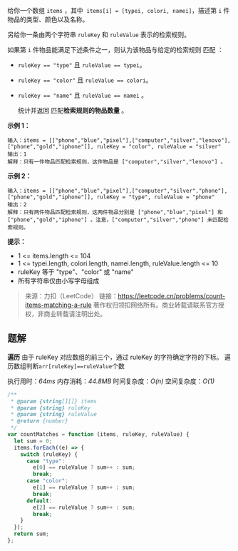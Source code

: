 给你一个数组 `items` ，其中  `items[i] = [typei, colori, namei]`，描述第 `i` 件物品的类型、颜色以及名称。

另给你一条由两个字符串 `ruleKey` 和 `ruleValue` 表示的检索规则。

如果第 `i` 件物品能满足下述条件之一，则认为该物品与给定的检索规则 匹配 ：

- `ruleKey == "type"` 且 `ruleValue == typei`。
- `ruleKey == "color"` 且 `ruleValue == colori`。
- `ruleKey == "name"` 且 `ruleValue == namei` 。

  统计并返回 匹配**检索规则的物品数量** 。

**示例 1：**

```
输入：items = [["phone","blue","pixel"],["computer","silver","lenovo"],["phone","gold","iphone"]], ruleKey = "color", ruleValue = "silver"
输出：1
解释：只有一件物品匹配检索规则，这件物品是 ["computer","silver","lenovo"] 。
```

**示例 2：**

```
输入：items = [["phone","blue","pixel"],["computer","silver","phone"],["phone","gold","iphone"]], ruleKey = "type", ruleValue = "phone"
输出：2
解释：只有两件物品匹配检索规则，这两件物品分别是 ["phone","blue","pixel"] 和 ["phone","gold","iphone"] 。注意，["computer","silver","phone"] 未匹配检索规则。
```

**提示：**

- 1 <= items.length <= 104
- 1 <= typei.length, colori.length, namei.length, ruleValue.length <= 10
- ruleKey 等于 "type"、"color" 或 "name"
- 所有字符串仅由小写字母组成

> 来源：力扣（LeetCode）
> 链接：<https://leetcode.cn/problems/count-items-matching-a-rule>
> 著作权归领扣网络所有。商业转载请联系官方授权，非商业转载请注明出处。

## 题解

**遍历**
由于 ruleKey 对应数组的前三个，通过 ruleKey 的字符确定字符的下标。
遍历数组判断`arr[ruleKey]==ruleValue`个数

执行用时：_64ms_ 内存消耗：_44.8MB_
时间复杂度：_O(n)_ 空间复杂度：_O(1)_

```javascript
/**
 * @param {string[][]} items
 * @param {string} ruleKey
 * @param {string} ruleValue
 * @return {number}
 */
var countMatches = function (items, ruleKey, ruleValue) {
  let sum = 0;
  items.forEach((e) => {
    switch (ruleKey) {
      case "type":
        e[0] == ruleValue ? sum++ : sum;
        break;
      case "color":
        e[1] == ruleValue ? sum++ : sum;
        break;
      default:
        e[2] == ruleValue ? sum++ : sum;
        break;
    }
  });
  return sum;
};
```
